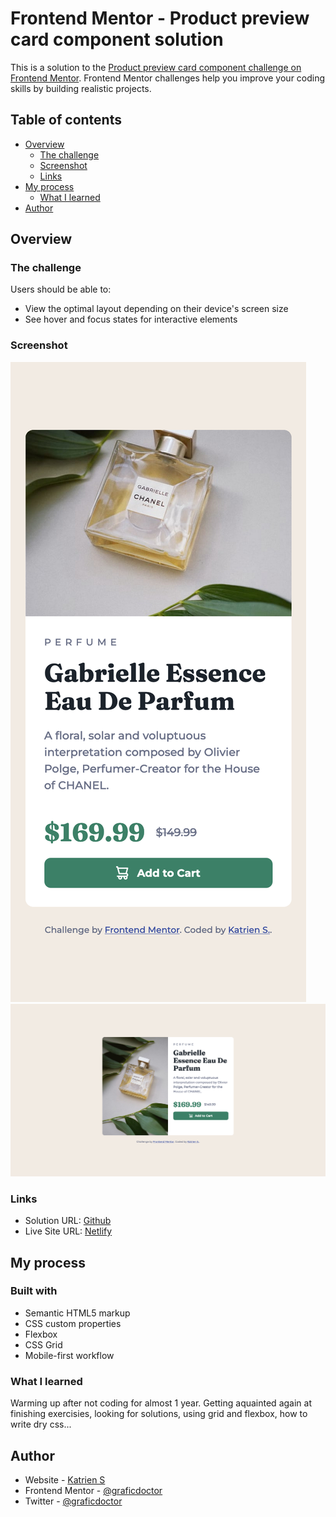 # Frontend Mentor - Product preview card component solution

This is a solution to the [Product preview card component challenge on Frontend Mentor](https://www.frontendmentor.io/challenges/product-preview-card-component-GO7UmttRfa). Frontend Mentor challenges help you improve your coding skills by building realistic projects.

## Table of contents

- [Overview](#overview)
  - [The challenge](#the-challenge)
  - [Screenshot](#screenshot)
  - [Links](#links)
- [My process](#my-process)
  - [What I learned](#what-i-learned)
- [Author](#author)

## Overview

### The challenge

Users should be able to:

- View the optimal layout depending on their device's screen size
- See hover and focus states for interactive elements

### Screenshot

![](/images/product-preview-card-component-desktop.png)
![](/images/product-preview-card-component-mobile.png)

### Links

- Solution URL: [Github](https://github.com/graficdoctor/fe-23-001-product-preview-card-component)
- Live Site URL: [Netlify](https://flourishing-bunny-965166.netlify.app/)

## My process

### Built with

- Semantic HTML5 markup
- CSS custom properties
- Flexbox
- CSS Grid
- Mobile-first workflow

### What I learned

Warming up after not coding for almost 1 year. Getting aquainted again at finishing exercisies, looking for solutions, using grid and flexbox, how to write dry css...

## Author

- Website - [Katrien S](https://katriens.be)
- Frontend Mentor - [@graficdoctor](https://www.frontendmentor.io/profile/graficdoctor)
- Twitter - [@graficdoctor](https://www.twitter.com/graficdoctor)
